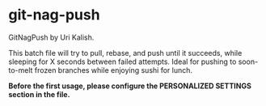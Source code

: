# git-nag-push

GitNagPush by Uri Kalish.

This batch file will try to pull, rebase, and push until it succeeds, while sleeping for X seconds between failed attempts.
Ideal for pushing to soon-to-melt frozen branches while enjoying sushi for lunch.

**Before the first usage, please configure the PERSONALIZED SETTINGS section in the file.**

